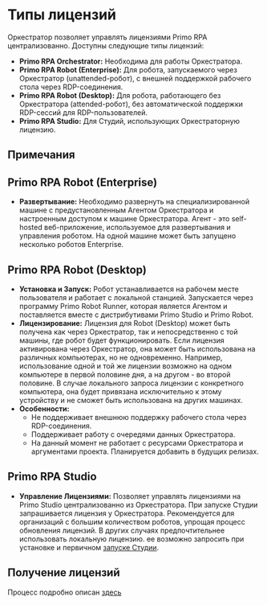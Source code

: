 # Типы лицензий

Оркестратор позволяет управлять лицензиями Primo RPA централизованно. Доступны следующие типы лицензий:

- **Primo RPA Orchestrator:** Необходима для работы Оркестратора.
- **Primo RPA Robot (Enterprise):** Для робота, запускаемого через Оркестратор (unattended-робот), с внешней поддержкой рабочего стола через RDP-соединения.
- **Primo RPA Robot (Desktop):** Для робота, работающего без Оркестратора (attended-робот), без автоматической поддержки RDP-сессий для RDP-пользователей.
- **Primo RPA Studio:** Для Студий, использующих Оркестраторную лицензию.

## Примечания

## Primo RPA Robot (Enterprise)
- **Развертывание:** Необходимо развернуть на специализированной машине с предустановленным Агентом Оркестратора и настроенным доступом к машине Оркестратора. 
Агент - это self-hosted веб-приложение, используемое для развертывания и управления роботом. На одной машине может быть запущено несколько роботов Enterprise.

## Primo RPA Robot (Desktop) 
- **Установка и Запуск:** Робот устанавливается на рабочем месте пользователя и работает с локальной станцией. Запускается через программу Primo Robot Runner, которая является Агентом и поставляется вместе с дистрибутивами Primo Studio и Primo Robot.
- **Лицензирование:** Лицензия для Robot (Desktop) может быть получена как через Оркестратор, так и непосредственно с той машины, где робот будет функционировать. Если лицензия активирована через Оркестратор, она может быть использована на различных компьютерах, но не одновременно. Например, использование одной и той же лицензии возможно на одном компьютере в первой половине дня, а на другом - во второй половине. В случае локального запроса лицензии с конкретного компьютера, она будет привязана исключительно к этому устройству и не сможет быть использована на других машинах.
- **Особенности:** 
  - Не поддерживает внешнюю поддержку рабочего стола через RDP-соединения.
  - Поддерживает работу с очередями данных Оркестратора.
  - На данный момент не работает с ресурсами Оркестратора и аргументами проекта. Планируется добавить в будущих релизах.

## Primo RPA Studio
- **Управление Лицензиями:** Позволяет управлять лицензиями на Primo Studio централизованно из Оркестратора. При запуске Студии запрашивается лицензия у Оркестратора. Рекомендуется для организаций с большим количеством роботов, упрощая процесс обновления лицензий. В других случаях предпочтительнее использовать локальную лицензию.
ее возможно запросить при установке и первичном [запуске Студии](https://docs.primo-rpa.ru/primo-rpa/primo-studio/installation/licenses). 


## Получение лицензий
Процесс подробно описан [здесь](https://github.com/PrimoRPA/Docs.Rus/blob/SiuzanaTedzhoeva-HopeUI/orchestrator-hope-ui/get_licenses.md)




